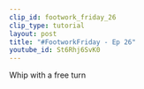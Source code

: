 ```yaml
---
clip_id: footwork_friday_26
clip_type: tutorial
layout: post
title: "#FootworkFriday - Ep 26"
youtube_id: St6Rhj6SvK0
---
```


Whip with a free turn